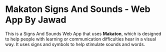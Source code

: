 # Makaton Signs And Sounds - Web App By Jawad
This is a Signs And Sounds Web App that uses **Makaton**, which is designed to help people with learning or communication difficulties hear in a visual way. It uses signs and symbols to help stimulate sounds and words.
